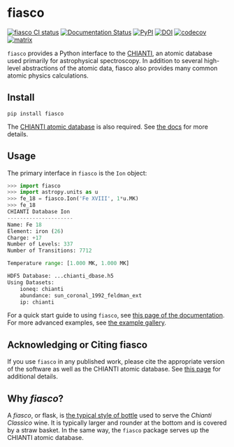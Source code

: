 # fiasco

[![fiasco CI status](https://github.com/wtbarnes/fiasco/actions/workflows/ci.yml/badge.svg)](https://github.com/wtbarnes/fiasco/actions/workflows/ci.yml)
[![Documentation Status](https://readthedocs.org/projects/fiasco/badge/?version=stable)](https://fiasco.readthedocs.io/en/stable/?badge=stable)
[![PyPI](https://img.shields.io/pypi/v/fiasco.svg)](https://pypi.python.org/pypi)
[![DOI](https://zenodo.org/badge/DOI/10.5281/zenodo.7504785.svg)](https://doi.org/10.5281/zenodo.7504785)
[![codecov](https://codecov.io/gh/wtbarnes/fiasco/branch/main/graph/badge.svg?token=damCmTyRUN)](https://codecov.io/gh/wtbarnes/fiasco)
[![matrix](https://img.shields.io/matrix/atomic-data:openastronomy.org.svg?colorB=%23FE7900&label=Chat&logo=matrix&server_fqdn=openastronomy.modular.im)](https://openastronomy.element.io/#/room/#atomic-data:openastronomy.org)

`fiasco` provides a Python interface to the [CHIANTI](http://www.chiantidatabase.org/), an atomic database used primarily for astrophysical spectroscopy.
In addition to several high-level abstractions of the atomic data, fiasco also provides many common atomic physics calculations.

## Install

```shell
pip install fiasco
```

The [CHIANTI atomic database](http://www.chiantidatabase.org/chianti_download.html) is also required.
See [the docs](https://fiasco.readthedocs.io/en/latest/quick_start.html#fiasco-quick-start) for more details.

## Usage

The primary interface in `fiasco` is the `Ion` object:

```python
>>> import fiasco
>>> import astropy.units as u
>>> fe_18 = fiasco.Ion('Fe XVIII', 1*u.MK)
>>> fe_18
CHIANTI Database Ion
---------------------
Name: Fe 18
Element: iron (26)
Charge: +17
Number of Levels: 337
Number of Transitions: 7712

Temperature range: [1.000 MK, 1.000 MK]

HDF5 Database: ...chianti_dbase.h5
Using Datasets:
    ioneq: chianti
    abundance: sun_coronal_1992_feldman_ext
    ip: chianti
```

For a quick start guide to using `fiasco`, see [this page of the documentation](https://fiasco.readthedocs.io/en/stable/quick_start.html#fiasco-quick-start).
For more advanced examples, see [the example gallery](https://fiasco.readthedocs.io/en/stable/generated/gallery/index.html).

## Acknowledging or Citing fiasco

If you use `fiasco` in any published work, please cite the appropriate version of the software as well as the CHIANTI atomic database.
See [this page](https://fiasco.readthedocs.io/en/stable/citation.html) for additional details.

## Why *fiasco*?

A *fiasco*, or flask, is [the typical style of bottle](https://en.wikipedia.org/wiki/Fiasco_(bottle)) used to serve the *Chianti Classico* wine. It is typically larger and rounder at the bottom and is covered by a straw basket. In the same way, the `fiasco` package serves up the CHIANTI atomic database.
